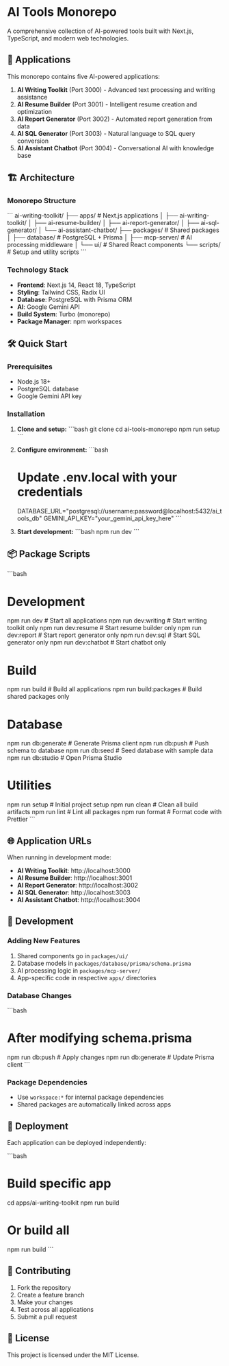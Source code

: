 # AI Tools Monorepo

A comprehensive collection of AI-powered tools built with Next.js, TypeScript, and modern web technologies.

## 🚀 Applications

This monorepo contains five AI-powered applications:

1. **AI Writing Toolkit** (Port 3000) - Advanced text processing and writing assistance
2. **AI Resume Builder** (Port 3001) - Intelligent resume creation and optimization
3. **AI Report Generator** (Port 3002) - Automated report generation from data
4. **AI SQL Generator** (Port 3003) - Natural language to SQL query conversion
5. **AI Assistant Chatbot** (Port 3004) - Conversational AI with knowledge base

## 🏗️ Architecture

### Monorepo Structure
\`\`\`
ai-writing-toolkit/
├── apps/                          # Next.js applications
│   ├── ai-writing-toolkit/
│   ├── ai-resume-builder/
│   ├── ai-report-generator/
│   ├── ai-sql-generator/
│   └── ai-assistant-chatbot/
├── packages/                      # Shared packages
│   ├── database/                  # PostgreSQL + Prisma
│   ├── mcp-server/               # AI processing middleware
│   └── ui/                       # Shared React components
└── scripts/                      # Setup and utility scripts
\`\`\`

### Technology Stack
- **Frontend**: Next.js 14, React 18, TypeScript
- **Styling**: Tailwind CSS, Radix UI
- **Database**: PostgreSQL with Prisma ORM
- **AI**: Google Gemini API
- **Build System**: Turbo (monorepo)
- **Package Manager**: npm workspaces

## 🛠️ Quick Start

### Prerequisites
- Node.js 18+ 
- PostgreSQL database
- Google Gemini API key

### Installation

1. **Clone and setup:**
   \`\`\`bash
   git clone <repository-url>
   cd ai-tools-monorepo
   npm run setup
   \`\`\`

2. **Configure environment:**
   \`\`\`bash
   # Update .env.local with your credentials
   DATABASE_URL="postgresql://username:password@localhost:5432/ai_tools_db"
   GEMINI_API_KEY="your_gemini_api_key_here"
   \`\`\`

3. **Start development:**
   \`\`\`bash
   npm run dev
   \`\`\`

## 📦 Package Scripts

\`\`\`bash
# Development
npm run dev              # Start all applications
npm run dev:writing      # Start writing toolkit only
npm run dev:resume       # Start resume builder only
npm run dev:report       # Start report generator only
npm run dev:sql          # Start SQL generator only
npm run dev:chatbot      # Start chatbot only

# Build
npm run build            # Build all applications
npm run build:packages   # Build shared packages only

# Database
npm run db:generate      # Generate Prisma client
npm run db:push          # Push schema to database
npm run db:seed          # Seed database with sample data
npm run db:studio        # Open Prisma Studio

# Utilities
npm run setup            # Initial project setup
npm run clean            # Clean all build artifacts
npm run lint             # Lint all packages
npm run format           # Format code with Prettier
\`\`\`

## 🌐 Application URLs

When running in development mode:

- **AI Writing Toolkit**: http://localhost:3000
- **AI Resume Builder**: http://localhost:3001  
- **AI Report Generator**: http://localhost:3002
- **AI SQL Generator**: http://localhost:3003
- **AI Assistant Chatbot**: http://localhost:3004

## 🔧 Development

### Adding New Features
1. Shared components go in `packages/ui/`
2. Database models in `packages/database/prisma/schema.prisma`
3. AI processing logic in `packages/mcp-server/`
4. App-specific code in respective `apps/` directories

### Database Changes
\`\`\`bash
# After modifying schema.prisma
npm run db:push          # Apply changes
npm run db:generate      # Update Prisma client
\`\`\`

### Package Dependencies
- Use `workspace:*` for internal package dependencies
- Shared packages are automatically linked across apps

## 🚀 Deployment

Each application can be deployed independently:

\`\`\`bash
# Build specific app
cd apps/ai-writing-toolkit
npm run build

# Or build all
npm run build
\`\`\`

## 🤝 Contributing

1. Fork the repository
2. Create a feature branch
3. Make your changes
4. Test across all applications
5. Submit a pull request

## 📄 License

This project is licensed under the MIT License.
